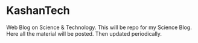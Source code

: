 # KashanTech

Web Blog on Science & Technology.
This will be repo for my Science Blog.
Here all the material will be posted. Then updated periodically.
